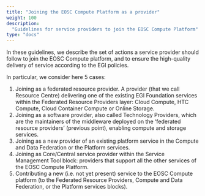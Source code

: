 ```yaml
---
title: "Joining the EOSC Compute Platform as a provider"
weight: 100
description:
  "Guidelines for service providers to join the EOSC Compute Platform"
type: "docs"
---
```


In these guidelines, we describe the set of actions a service provider should
follow to join the EOSC Compute platform, and to ensure the high-quality
delivery of service according to the EGI policies.

In particular, we consider here 5 cases:

1. Joining as a federated resource provider. A provider (that we call Resource
   Centre) delivering one of the existing EGI Foundation services within the
   Federated Resource Providers layer: Cloud Compute, HTC Compute, Cloud
   Container Compute or Online Storage.
2. Joining as a software provider, also called Technology Providers, which are
   the maintainers of the middleware deployed on the ‘federated resource
   providers’ (previous point), enabling compute and storage services.
3. Joining as a new provider of an existing platform service in the Compute
   and Data Federation or the Platform services.
4. Joining as Core/Central service provider within the Service Management Tool
   block: providers that support all the other services of the EOSC Compute
   Platform.
5. Contributing a new (i.e. not yet present) service to the EOSC Compute
   platform (to the Federated Resource Providers, Compute and Data Federation,
   or the Platform services blocks).
